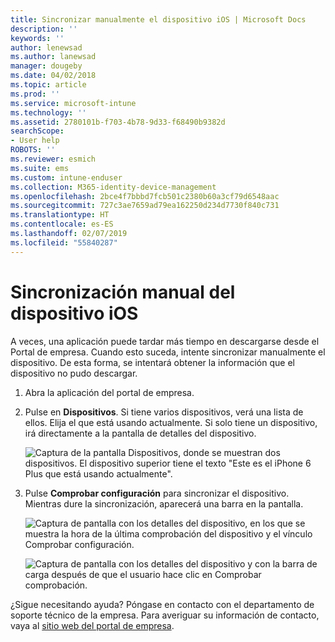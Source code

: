 ```yaml
---
title: Sincronizar manualmente el dispositivo iOS | Microsoft Docs
description: ''
keywords: ''
author: lenewsad
ms.author: lanewsad
manager: dougeby
ms.date: 04/02/2018
ms.topic: article
ms.prod: ''
ms.service: microsoft-intune
ms.technology: ''
ms.assetid: 2780101b-f703-4b78-9d33-f68490b9382d
searchScope:
- User help
ROBOTS: ''
ms.reviewer: esmich
ms.suite: ems
ms.custom: intune-enduser
ms.collection: M365-identity-device-management
ms.openlocfilehash: 2bce4f7bbbd7fcb501c2380b60a3cf79d6548aac
ms.sourcegitcommit: 727c3ae7659ad79ea162250d234d7730f840c731
ms.translationtype: HT
ms.contentlocale: es-ES
ms.lasthandoff: 02/07/2019
ms.locfileid: "55840287"
---
```

# <a name="sync-your-ios-device-manually"></a>Sincronización manual del dispositivo iOS

A veces, una aplicación puede tardar más tiempo en descargarse desde el Portal de empresa. Cuando esto suceda, intente sincronizar manualmente el dispositivo. De esta forma, se intentará obtener la información que el dispositivo no pudo descargar.

1. Abra la aplicación del portal de empresa.

2. Pulse en **Dispositivos**. Si tiene varios dispositivos, verá una lista de ellos. Elija el que está usando actualmente. Si solo tiene un dispositivo, irá directamente a la pantalla de detalles del dispositivo.

    ![Captura de la pantalla Dispositivos, donde se muestran dos dispositivos. El dispositivo superior tiene el texto "Este es el iPhone 6 Plus que está usando actualmente".](/intune-user-help/media/ios_sync_1_CP_after_1804.png)

3. Pulse **Comprobar configuración** para sincronizar el dispositivo. Mientras dure la sincronización, aparecerá una barra en la pantalla.

    ![Captura de pantalla con los detalles del dispositivo, en los que se muestra la hora de la última comprobación del dispositivo y el vínculo Comprobar configuración.](/intune-user-help/media/ios_sync_2_CP_after_1804.png)  

   ![Captura de pantalla con los detalles del dispositivo y con la barra de carga después de que el usuario hace clic en Comprobar comprobación.](/intune-user-help/media/ios_sync_3_CP-after_1804.png)

¿Sigue necesitando ayuda? Póngase en contacto con el departamento de soporte técnico de la empresa. Para averiguar su información de contacto, vaya al [sitio web del portal de empresa](https://go.microsoft.com/fwlink/?linkid=2010980).


